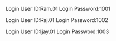 Login User ID:Ram.01
Login Password:1001

Login User ID:Raj.01
Login Password:1002

Login User ID:Ijay.01
Login Password:1003
